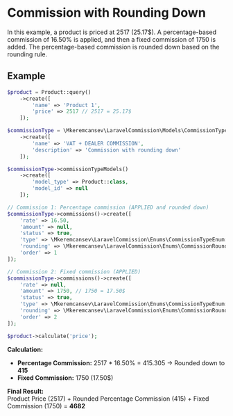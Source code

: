 # Commission with Rounding Down

In this example, a product is priced at 2517 (25.17$). A percentage-based commission of 16.50% is applied, and then a fixed commission of 1750 is added. The percentage-based commission is rounded down based on the rounding rule.

## Example

```php
$product = Product::query()
    ->create([
        'name' => 'Product 1',
        'price' => 2517 // 2517 = 25.17$
    ]);

$commissionType = \Mkeremcansev\LaravelCommission\Models\CommissionType::query()
    ->create([
        'name' => 'VAT + DEALER COMMISSION',
        'description' => 'Commission with rounding down'
    ]);

$commissionType->commissionTypeModels()
    ->create([
        'model_type' => Product::class,
        'model_id' => null
    ]);

// Commission 1: Percentage commission (APPLIED and rounded down)
$commissionType->commissions()->create([
    'rate' => 16.50,
    'amount' => null,
    'status' => true,
    'type' => \Mkeremcansev\LaravelCommission\Enums\CommissionTypeEnum::PERCENTAGE,
    'rounding' => \Mkeremcansev\LaravelCommission\Enums\CommissionRoundingEnum::DOWN, // Rounding Down
    'order' => 1
]);

// Commission 2: Fixed commission (APPLIED)
$commissionType->commissions()->create([
    'rate' => null,
    'amount' => 1750, // 1750 = 17.50$
    'status' => true,
    'type' => \Mkeremcansev\LaravelCommission\Enums\CommissionTypeEnum::FIXED,
    'rounding' => \Mkeremcansev\LaravelCommission\Enums\CommissionRoundingEnum::DOWN,
    'order' => 2
]);

$product->calculate('price');
```

**Calculation:**

- **Percentage Commission:** 2517 * 16.50% = 415.305 → Rounded down to **415**
- **Fixed Commission:** 1750 (17.50$)

**Final Result:**  
Product Price (2517) + Rounded Percentage Commission (415) + Fixed Commission (1750) = **4682**
